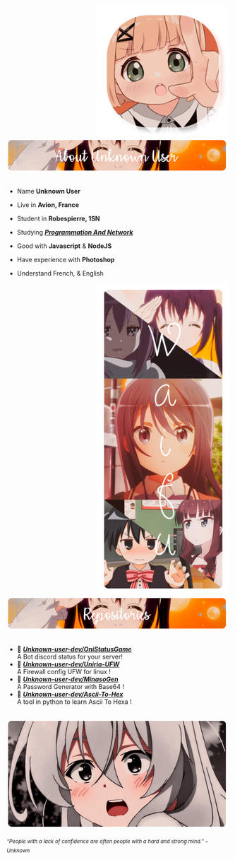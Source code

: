 <div>
<img src="Profile.png" width="300" align="right" />
<br/>
<img src="Github.png" width="500" />
<br/>
<br/>
  
- Name **Unknown User**

- Live in **Avion, France**
  
- Student in **Robespierre, 1SN** 

- Studying [***Programmation And Network***](https://www.eccouncil.org/programs/certified-network-security-course/)

- Good with **Javascript** & **NodeJS**

- Have experience with **Photoshop**

- Understand French, & English
<img src="Waifu.png" width="300" align="right" />
<br/>
<img src="Repo.png" width="500" />
<br/>
<br/>
  
- 📗 [***Unknown-user-dev/OniStatusGame***](https://github.com/Unknown-user-dev/OniStatusGame) <br/>
  A Bot discord status for your server!
- 📘 [***Unknown-user-dev/Uniria-UFW***](https://github.com/Unknown-user-dev/Uniria-UFW) <br/>
  A Firewall config UFW for linux !
- 📕 [***Unknown-user-dev/MinasoGen***](https://github.com/Unknown-user-dev/MinasoGen) <br/>
  A Password Generator with Base64 !
- 📙 [***Unknown-user-dev/Ascii-To-Hex***](https://github.com/Unknown-user-dev/Ascii-To-Hex) <br/>
  A tool in python to learn Ascii To Hexa !

<br/>
<img src="banner.png" width="500" /><br/>
  
<sub> *“People with a lack of confidence are often people with a hard and strong mind.” – Unknown* </sub>
</div>
